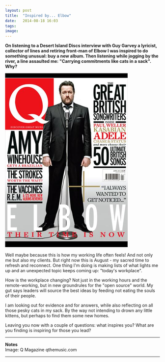 ```yaml
---
layout: post
title:  "Inspired by... Elbow"
date:   2014-08-18 16:03
tags: 
image: 
---
```


**On listening to a Desert Island Discs interview with Guy Garvey a lyricist, collector of lines and retiring front-man of Elbow I was inspired to do something unusual: buy a new album. Then listening while jogging by the river, a line assaulted me: "Carrying commitments like cats in a sack". Why?**

![](/libb/images/guy-garvey.jpg)

Well maybe because this is how my working life often feels! And not only me but also my clients. But right now this is August - my sacred time to refresh and reconnect. One thing I'm doing is making lists of what lights me up and an unexpected topic keeps coming up: "today's workplace". 

How is the workplace changing? Not just in the working hours and the remote-working, but in new groundrules for the "open source" world. My gut says leaders will source the best ideas by feeding not eating the souls of their people.

I am looking out for evidence and for answers, while also reflecting on all those pesky cats in my sack. By the way not intending to drown any little kittens, but perhaps to find them some new homes. 

Leaving you now with a couple of questions: what inspires you? What are you finding is inspiring for those you lead?

__________________
<b>Notes</b>  
Image: Q Magazine qthemusic.com

__________________
